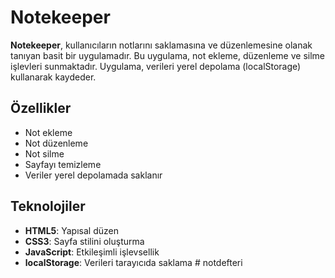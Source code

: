 # Notekeeper

**Notekeeper**, kullanıcıların notlarını saklamasına ve düzenlemesine olanak tanıyan basit bir uygulamadır. Bu uygulama, not ekleme, düzenleme ve silme işlevleri sunmaktadır. Uygulama, verileri yerel depolama (localStorage) kullanarak kaydeder.

## Özellikler

- Not ekleme
- Not düzenleme
- Not silme
- Sayfayı temizleme
- Veriler yerel depolamada saklanır

## Teknolojiler

- **HTML5**: Yapısal düzen
- **CSS3**: Sayfa stilini oluşturma
- **JavaScript**: Etkileşimli işlevsellik
- **localStorage**: Verileri tarayıcıda saklama
﻿# notdefteri
